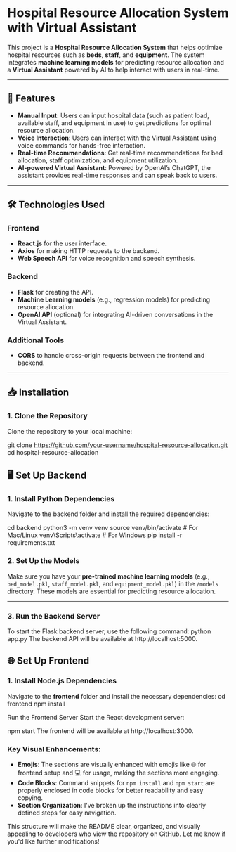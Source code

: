 # Hospital Resource Allocation System with Virtual Assistant

This project is a **Hospital Resource Allocation System** that helps optimize hospital resources such as **beds**, **staff**, and **equipment**. The system integrates **machine learning models** for predicting resource allocation and a **Virtual Assistant** powered by AI to help interact with users in real-time.

---

## 🚀 Features

- **Manual Input**: Users can input hospital data (such as patient load, available staff, and equipment in use) to get predictions for optimal resource allocation.
- **Voice Interaction**: Users can interact with the Virtual Assistant using voice commands for hands-free interaction.
- **Real-time Recommendations**: Get real-time recommendations for bed allocation, staff optimization, and equipment utilization.
- **AI-powered Virtual Assistant**: Powered by OpenAI’s ChatGPT, the assistant provides real-time responses and can speak back to users.

---

## 🛠️ Technologies Used

### Frontend
- **React.js** for the user interface.
- **Axios** for making HTTP requests to the backend.
- **Web Speech API** for voice recognition and speech synthesis.

### Backend
- **Flask** for creating the API.
- **Machine Learning models** (e.g., regression models) for predicting resource allocation.
- **OpenAI API** (optional) for integrating AI-driven conversations in the Virtual Assistant.

### Additional Tools
- **CORS** to handle cross-origin requests between the frontend and backend.

---

## 📥 Installation

### 1. Clone the Repository
Clone the repository to your local machine:

git clone https://github.com/your-username/hospital-resource-allocation.git
cd hospital-resource-allocation

## 🖥️ Set Up Backend

### 1. Install Python Dependencies

Navigate to the backend folder and install the required dependencies:

cd backend
python3 -m venv venv
source venv/bin/activate  # For Mac/Linux
venv\Scripts\activate  # For Windows
pip install -r requirements.txt


### 2. Set Up the Models

Make sure you have your **pre-trained machine learning models** (e.g., `bed_model.pkl`, `staff_model.pkl`, and `equipment_model.pkl`) in the `/models` directory. These models are essential for predicting resource allocation.

---

### 3. Run the Backend Server

To start the Flask backend server, use the following command:
python app.py
The backend API will be available at http://localhost:5000.

## 🌐 Set Up Frontend

### 1. Install Node.js Dependencies

Navigate to the **frontend** folder and install the necessary dependencies:
cd frontend
npm install

 Run the Frontend Server
Start the React development server:

npm start
The frontend will be available at http://localhost:3000.


### Key Visual Enhancements:
- **Emojis**: The sections are visually enhanced with emojis like 🌐 for frontend setup and 💻 for usage, making the sections more engaging.
- **Code Blocks**: Command snippets for `npm install` and `npm start` are properly enclosed in code blocks for better readability and easy copying.
- **Section Organization**: I’ve broken up the instructions into clearly defined steps for easy navigation.

This structure will make the README clear, organized, and visually appealing to developers who view the repository on GitHub. Let me know if you'd like further modifications!

